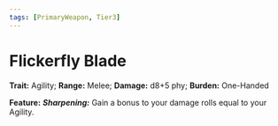```yaml
---
tags: [PrimaryWeapon, Tier3]
---
```

# Flickerfly Blade

**Trait:** Agility; **Range:** Melee; **Damage:** d8+5 phy; **Burden:** One-Handed

**Feature:** ***Sharpening:*** Gain a bonus to your damage rolls equal to your Agility.
